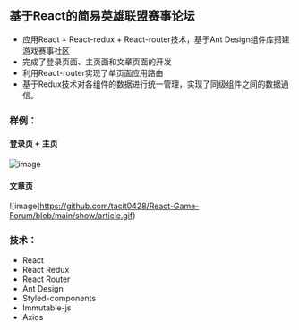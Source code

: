## **基于React的简易英雄联盟赛事论坛**

- 应用React + React-redux + React-router技术，基于Ant Design组件库搭建游戏赛事社区
- 完成了登录页面、主页面和文章页面的开发
- 利用React-router实现了单页面应用路由
- 基于Redux技术对各组件的数据进行统一管理，实现了同级组件之间的数据通信。

### 样例：

#### 登录页 + 主页

![image](https://github.com/tacit0428/React-Game-Forum/blob/main/show/home.gif)

#### 文章页

![image]https://github.com/tacit0428/React-Game-Forum/blob/main/show/article.gif)



### 技术：

- React
- React Redux
- React Router
- Ant Design
- Styled-components
- Immutable-js
- Axios

